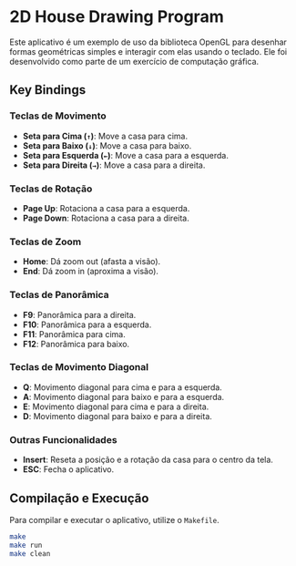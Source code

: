 # 2D House Drawing Program

Este aplicativo é um exemplo de uso da biblioteca OpenGL para desenhar formas geométricas simples e interagir com elas usando o teclado. Ele foi desenvolvido como parte de um exercício de computação gráfica.

## Key Bindings

### Teclas de Movimento

- **Seta para Cima (`↑`)**: Move a casa para cima.
- **Seta para Baixo (`↓`)**: Move a casa para baixo.
- **Seta para Esquerda (`←`)**: Move a casa para a esquerda.
- **Seta para Direita (`→`)**: Move a casa para a direita.

### Teclas de Rotação

- **Page Up**: Rotaciona a casa para a esquerda.
- **Page Down**: Rotaciona a casa para a direita.

### Teclas de Zoom

- **Home**: Dá zoom out (afasta a visão).
- **End**: Dá zoom in (aproxima a visão).

### Teclas de Panorâmica

- **F9**: Panorâmica para a direita.
- **F10**: Panorâmica para a esquerda.
- **F11**: Panorâmica para cima.
- **F12**: Panorâmica para baixo.

### Teclas de Movimento Diagonal

- **Q**: Movimento diagonal para cima e para a esquerda.
- **A**: Movimento diagonal para baixo e para a esquerda.
- **E**: Movimento diagonal para cima e para a direita.
- **D**: Movimento diagonal para baixo e para a direita.

### Outras Funcionalidades

- **Insert**: Reseta a posição e a rotação da casa para o centro da tela.
- **ESC**: Fecha o aplicativo.

## Compilação e Execução

Para compilar e executar o aplicativo, utilize o `Makefile`.

```sh
make
make run
make clean